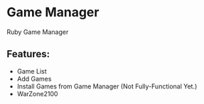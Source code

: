 # Game Manager
Ruby Game Manager

## Features:
* Game List
* Add Games
* Install Games from Game Manager (Not Fully-Functional Yet.)
 * WarZone2100
